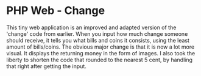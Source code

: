 # PHP Web - Change

This tiny web application is an improved and adapted version of the 'change' code from earlier.
When you input how much change someone should receive, it tells you what bills and coins it consists, using the least amount of bills/coins.
The obvious major change is that it is now a lot more visual. It displays the returning money in the form of images.
I also took the liberty to shorten the code that rounded to the nearest 5 cent, by handling that right after getting the input.